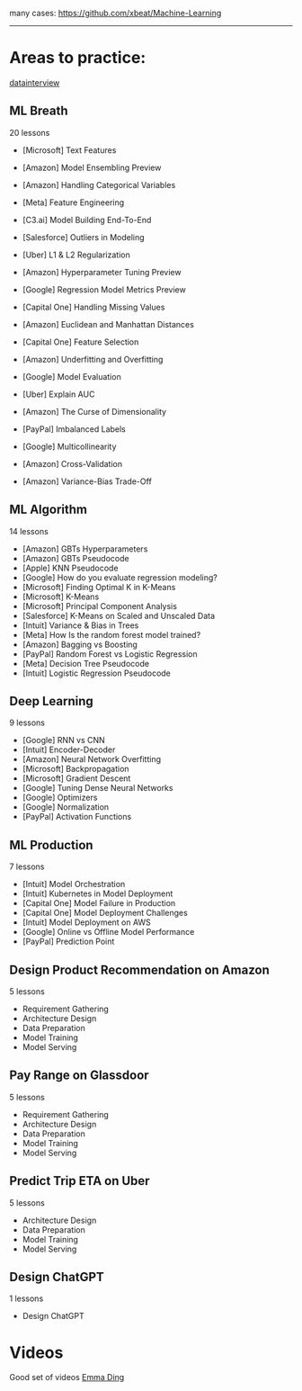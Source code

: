 many cases: https://github.com/xbeat/Machine-Learning

---

# Areas to practice:
[datainterview](https://www.datainterview.com/courses/machine-learning-course)

## ML Breath

20 lessons

- \[Microsoft\] Text Features
    
- \[Amazon\] Model Ensembling
    Preview
    
- \[Amazon\] Handling Categorical Variables
- \[Meta\] Feature Engineering
- \[C3.ai\] Model Building End-To-End
- \[Salesforce\] Outliers in Modeling
- \[Uber\] L1 & L2 Regularization
    
- \[Amazon\] Hyperparameter Tuning
    Preview
    
- \[Google\] Regression Model Metrics
    Preview
    
- \[Capital One\] Handling Missing Values
- \[Amazon\] Euclidean and Manhattan Distances
- \[Capital One\] Feature Selection
- \[Amazon\] Underfitting and Overfitting
- \[Google\] Model Evaluation
- \[Uber\] Explain AUC
- \[Amazon\] The Curse of Dimensionality
- \[PayPal\] Imbalanced Labels
- \[Google\] Multicollinearity
- \[Amazon\] Cross-Validation
- \[Amazon\] Variance-Bias Trade-Off
    

## ML Algorithm

14 lessons

- \[Amazon\] GBTs Hyperparameters
- \[Amazon\] GBTs Pseudocode
- \[Apple\] KNN Pseudocode
- \[Google\] How do you evaluate regression modeling?
- \[Microsoft\] Finding Optimal K in K-Means
- \[Microsoft\] K-Means
- \[Microsoft\] Principal Component Analysis
- \[Salesforce\] K-Means on Scaled and Unscaled Data
- \[Intuit\] Variance & Bias in Trees
- \[Meta\] How Is the random forest model trained?
- \[Amazon\] Bagging vs Boosting
- \[PayPal\] Random Forest vs Logistic Regression
- \[Meta\] Decision Tree Pseudocode
- \[Intuit\] Logistic Regression Pseudocode

## Deep Learning

9 lessons

- \[Google\] RNN vs CNN
- \[Intuit\] Encoder-Decoder
- \[Amazon\] Neural Network Overfitting
- \[Microsoft\] Backpropagation
- \[Microsoft\] Gradient Descent
- \[Google\] Tuning Dense Neural Networks
- \[Google\] Optimizers
- \[Google\] Normalization
- \[PayPal\] Activation Functions

## ML Production

7 lessons

- \[Intuit\] Model Orchestration
- \[Intuit\] Kubernetes in Model Deployment
- \[Capital One\] Model Failure in Production
- \[Capital One\] Model Deployment Challenges
- \[Intuit\] Model Deployment on AWS
- \[Google\] Online vs Offline Model Performance
- \[PayPal\] Prediction Point

## Design Product Recommendation on Amazon
5 lessons
- Requirement Gathering
- Architecture Design
- Data Preparation
- Model Training
- Model Serving

## Pay Range on Glassdoor
5 lessons
- Requirement Gathering
- Architecture Design
- Data Preparation
- Model Training
- Model Serving

## Predict Trip ETA on Uber
5 lessons
- Architecture Design
- Data Preparation
- Model Training
- Model Serving

## Design ChatGPT

1 lessons
- Design ChatGPT


# Videos

Good set of videos
[Emma Ding](https://www.youtube.com/@emma_ding/videos)